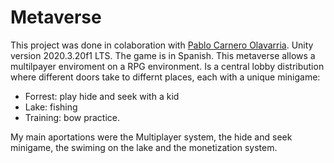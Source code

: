 # Metaverse
This project was done in colaboration with [Pablo Carnero Olavarria](https://www.linkedin.com/in/pablo-carnero-olavarria/). Unity version 2020.3.20f1 LTS. The game is in Spanish.
This metaverse allows a multilpayer enviroment on a RPG environment. Is a central lobby distribution where different doors take to differnt places, each with a unique minigame:

- Forrest: play hide and seek with a kid
- Lake: fishing
- Training: bow practice.


My main aportations were the Multiplayer system, the hide and seek minigame, the swiming on the lake and the monetization system.
